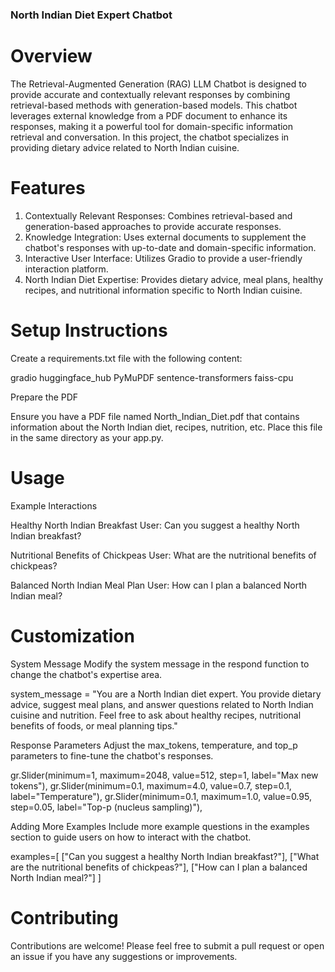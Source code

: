 ### North Indian Diet Expert Chatbot
# Overview
The Retrieval-Augmented Generation (RAG) LLM Chatbot is designed to provide accurate and contextually relevant responses by combining retrieval-based methods with generation-based models. This chatbot leverages external knowledge from a PDF document to enhance its responses, making it a powerful tool for domain-specific information retrieval and conversation. In this project, the chatbot specializes in providing dietary advice related to North Indian cuisine.

# Features
1. Contextually Relevant Responses: Combines retrieval-based and generation-based approaches to provide accurate responses.
2. Knowledge Integration: Uses external documents to supplement the chatbot's responses with up-to-date and domain-specific information.
3. Interactive User Interface: Utilizes Gradio to provide a user-friendly interaction platform.
4. North Indian Diet Expertise: Provides dietary advice, meal plans, healthy recipes, and nutritional information specific to North Indian cuisine.

# Setup Instructions
Create a requirements.txt file with the following content:

gradio
huggingface_hub
PyMuPDF
sentence-transformers
faiss-cpu

Prepare the PDF

Ensure you have a PDF file named North_Indian_Diet.pdf that contains information about the North Indian diet, recipes, nutrition, etc. Place this file in the same directory as your app.py.

# Usage


Example Interactions

Healthy North Indian Breakfast
User: Can you suggest a healthy North Indian breakfast?

Nutritional Benefits of Chickpeas
User: What are the nutritional benefits of chickpeas?

Balanced North Indian Meal Plan
User: How can I plan a balanced North Indian meal?

# Customization
System Message
Modify the system message in the respond function to change the chatbot's expertise area.

system_message = "You are a North Indian diet expert. You provide dietary advice, suggest meal plans, and answer questions related to North Indian cuisine and nutrition. Feel free to ask about healthy recipes, nutritional benefits of foods, or meal planning tips."

Response Parameters
Adjust the max_tokens, temperature, and top_p parameters to fine-tune the chatbot's responses.

gr.Slider(minimum=1, maximum=2048, value=512, step=1, label="Max new tokens"),
gr.Slider(minimum=0.1, maximum=4.0, value=0.7, step=0.1, label="Temperature"),
gr.Slider(minimum=0.1, maximum=1.0, value=0.95, step=0.05, label="Top-p (nucleus sampling)"),

Adding More Examples
Include more example questions in the examples section to guide users on how to interact with the chatbot.

examples=[
    ["Can you suggest a healthy North Indian breakfast?"],
    ["What are the nutritional benefits of chickpeas?"],
    ["How can I plan a balanced North Indian meal?"]
]

# Contributing
Contributions are welcome! Please feel free to submit a pull request or open an issue if you have any suggestions or improvements.

